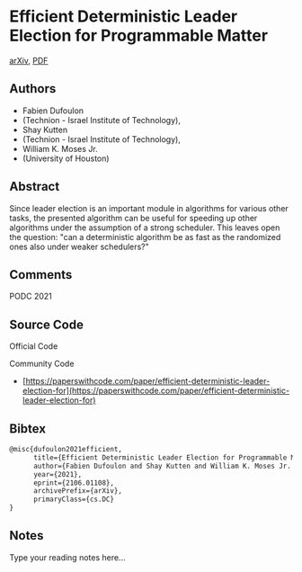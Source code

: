 
# Efficient Deterministic Leader Election for Programmable Matter

[arXiv](https://arxiv.org/abs/2106.01108), [PDF](https://arxiv.org/pdf/2106.01108.pdf)

## Authors

- Fabien Dufoulon
- (Technion - Israel Institute of Technology),
- Shay Kutten
- (Technion - Israel Institute of Technology),
- William K. Moses Jr.
- (University of Houston)

## Abstract

Since leader election is an important module in algorithms for various other tasks, the presented algorithm can be useful for speeding up other algorithms under the assumption of a strong scheduler. This leaves open the question: "can a deterministic algorithm be as fast as the randomized ones also under weaker schedulers?"

## Comments

PODC 2021

## Source Code

Official Code



Community Code

- [https://paperswithcode.com/paper/efficient-deterministic-leader-election-for](https://paperswithcode.com/paper/efficient-deterministic-leader-election-for)

## Bibtex

```tex
@misc{dufoulon2021efficient,
      title={Efficient Deterministic Leader Election for Programmable Matter}, 
      author={Fabien Dufoulon and Shay Kutten and William K. Moses Jr. au2},
      year={2021},
      eprint={2106.01108},
      archivePrefix={arXiv},
      primaryClass={cs.DC}
}
```

## Notes

Type your reading notes here...

